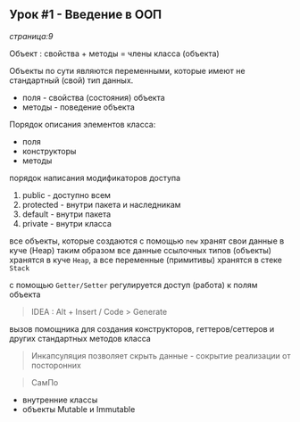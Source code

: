 ## Урок #1 - Введение в ООП
_страница:9_

Объект : свойства + методы = члены класса (объекта)

Объекты по сути являются переменными, которые имеют не стандартный (свой) тип данных.

- поля - свойства (состояния) объекта
- методы - поведение объекта

Порядок описания элементов класса:

- поля
- конструкторы
- методы

порядок написания модификаторов доступа

1. public       - доступно всем
2. protected    - внутри пакета и наследникам
3. default      - внутри пакета
4. private      - внутри класса

все объекты, которые создаются с помощью `new` хранят свои данные в куче (Heap)
таким образом все данные ссылочных типов (объекты) хранятся в куче `Heap`,
а все переменные (примитивы) хранятся в стеке `Stack`

с помощью `Getter/Setter` регулируется доступ (работа) к полям объекта

> IDEA : Alt + Insert / Code > Generate

вызов помощника для создания конструкторов, геттеров/сеттеров и других стандартных методов класса 

> Инкапсуляция позволяет скрыть данные - сокрытие реализации от посторонних

> СамПо 
- внутренние классы
- объекты Mutable и Immutable

